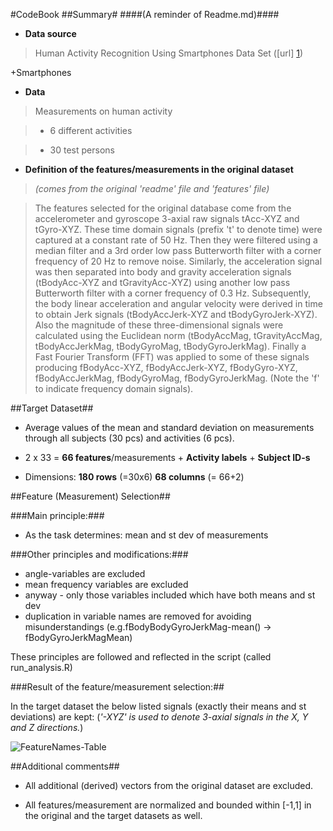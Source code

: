 #CodeBook
##Summary#
####(A reminder of Readme.md)####

* **Data source**

> Human Activity Recognition Using Smartphones Data Set ([url] [1])

[1]: http://archive.ics.uci.edu/ml/datasets/Human+Activity+Recognition+Using

+Smartphones

* **Data**

> Measurements on human activity 

> * 6 different activities

> * 30 test persons


* **Definition of the features/measurements in the original dataset**

> *(comes from the original 'readme' file and 'features' file)*

> The features selected for the original database come from the accelerometer and gyroscope 3-axial raw signals tAcc-XYZ and tGyro-XYZ. These time domain signals (prefix 't' to denote time) were captured at a constant rate of 50 Hz. Then they were filtered using a median filter and a 3rd order low pass Butterworth filter with a corner frequency of 20 Hz to remove noise. Similarly, the acceleration signal was then separated into body and gravity acceleration signals (tBodyAcc-XYZ and tGravityAcc-XYZ) using another low pass Butterworth filter with a corner frequency of 0.3 Hz. Subsequently, the body linear acceleration and angular velocity were derived in time to obtain Jerk signals (tBodyAccJerk-XYZ and tBodyGyroJerk-XYZ). Also the magnitude of these three-dimensional signals were calculated using the Euclidean norm (tBodyAccMag, tGravityAccMag, tBodyAccJerkMag, tBodyGyroMag, tBodyGyroJerkMag). Finally a Fast Fourier Transform (FFT) was applied to some of these signals producing fBodyAcc-XYZ, fBodyAccJerk-XYZ, fBodyGyro-XYZ, fBodyAccJerkMag, fBodyGyroMag, fBodyGyroJerkMag. (Note the 'f' to indicate frequency domain signals).


##Target Dataset##

 * Average values of the mean and standard deviation on measurements through all subjects (30 pcs) and activities (6 pcs).

 * 2 x 33 = **66 features**/measurements + **Activity labels** + **Subject ID-s**

 * Dimensions: **180 rows** (=30x6)  **68 columns** (= 66+2)


##Feature (Measurement) Selection##

###Main principle:###

 * As the task determines: mean and st dev of measurements

###Other principles and modifications:###
 * angle-variables are excluded
 * mean frequency variables are excluded
 * anyway - only those variables included which have both means and st dev
 * duplication in variable names are removed for avoiding misunderstandings 
(e.g.fBodyBodyGyroJerkMag-mean() -> fBodyGyroJerkMagMean)



These principles are followed and reflected in the script (called run_analysis.R)


###Result of the feature/measurement selection:##

In the target dataset the below listed signals (exactly their means and st 
deviations) are kept:
(*'-XYZ' is used to denote 3-axial signals in the X, Y and Z directions.*)


![FeatureNames-Table](https://github.com/akandris16/getcleandata/raw/master/FeaturesTable.png "FeatureNames-Table")


##Additional comments##

* All additional (derived) vectors from the original dataset are excluded.

* All features/measurement are normalized and bounded within [-1,1] in the original and the target datasets as well.

